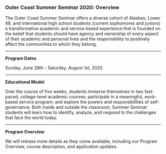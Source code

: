 ### Outer Coast Summer Seminar 2020: Overview

The Outer Coast Summer Seminar offers a diverse cohort of Alaskan, Lower 48, and international high school students (current sophomores and juniors) a transformative academic and service based experience that is founded on the belief that students should have agency and ownership of every aspect of their academic and personal lives and the responsibility to positively affect the communities to which they belong.

***

<strong>Program Dates</strong>

Sunday, June 28th - Saturday, August 1st, 2020

***

<strong>Educational Model</strong>

Over the course of five weeks, students immerse themselves in two fast-paced, college-level academic courses; participate in a meaningful, work-based service program; and explore the powers and responsibilities of self-governance. Both inside and outside the classroom, Summer Seminar students will learn how to identify, analyze, and respond to the challenges that face the world today.

***

<strong>Program Overview</strong>

We will release more details as they come available, including our Program Overview, course description, and application updates.

